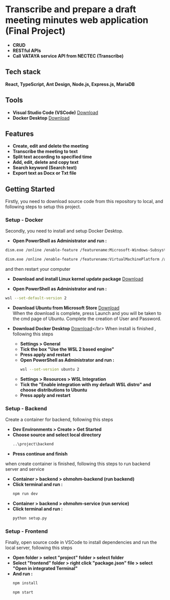 # Transcribe and prepare a draft meeting minutes web application (Final Project)
- **CRUD**
- **RESTful APIs**
- **Call VATAYA service API from NECTEC (Transcribe)**


## Tech stack 
**React, TypeScript, Ant Design, Node.js, Express.js, MariaDB**

## Tools
- **Visual Studio Code (VSCode)** [Download](https://code.visualstudio.com/)
- **Docker Desktop** [Download](https://www.docker.com/products/docker-desktop/)

## Features
- **Create, edit and delete the meeting**
- **Transcribe the meeting to text**
- **Split text according to specified time**
- **Add, edit, delete and copy text**
- **Search keyword (Search text)**
- **Export text as Docx or Txt file**

## Getting Started

Firstly, you need to download source code from this repository to local, and following steps to setup this project.

### Setup - Docker
Secondly, you need to install and setup Docker Desktop. </br>
- **Open PowerShell as Administrator and run :** </br>
```bash
dism.exe /online /enable-feature /featurename:Microsoft-Windows-Subsystem-Linux /all /norestart

dism.exe /online /enable-feature /featurename:VirtualMachinePlatform /all /norestart
```
and then restart your computer

- **Download and install Linux kernel update package**
[Download](https://wslstorestorage.blob.core.windows.net/wslblob/wsl_update_x64.msi)

- **Open PowerShell as Administrator and run :** </br>

```bash
wsl --set-default-version 2
```

- **Download Ubuntu from Microsoft Store**
[Download](https://apps.microsoft.com/detail/9PDXGNCFSCZV?hl=en-us&gl=US)</br>
When the download is complete, press Launch and you will be taken to the cmd page of Ubuntu. Complete the creation of User and Password.

- **Download Docker Desktop**
[Download](https://apps.microsoft.com/detail/9PDXGNCFSCZV?hl=en-us&gl=US](https://docs.docker.com/desktop/install/windows-install/)https://docs.docker.com/desktop/install/windows-install/)</br>
When install is finished , following this steps
  - **Settings > General**
  - **Tick the box "Use the WSL 2 based engine"**
  - **Press apply and restart**
  - **Open PowerShell as Administrator and run :** </br>
    ```bash
    wsl --set-version ubuntu 2
    ```
  - **Settings > Resources > WSL Integration**
  - **Tick the "Enable integration with my default WSL distro" and choose distributions to Ubuntu**
  - **Press apply and restart**
    
### Setup - Backend
Create a container for backend, following this steps
  - **Dev Environments > Create > Get Started**
  - **Choose source and select local directory** </br>
    ```bash
    ..\project\backend
    ```
  - **Press continue and finish**

when create container is finished, following this steps to run backend server and service
  - **Container > backend > ohmohm-backend (run backend)**
  - **Click terminal and run :** </br>
    ```bash
    npm run dev
    ```
  - **Container > backend > ohmohm-service (run service)**
  - **Click terminal and run :** </br>
    ```bash
    python setup.py
    ```

### Setup - Frontend
Finally, open source code in VSCode to install dependencies and run the local server, following this steps
  - **Open folder > select "project" folder > select folder**
  - **Select "frontend" folder > right click "package.json" file > select "Open in integrated Terminal"**
  - **And run :** </br>
    ```bash
    npm install
    
    npm start
    ```


